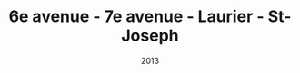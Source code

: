 ---
title: 6e avenue - 7e avenue - Laurier - St-Joseph
date: '2013'
type: ruelle_verte
district: rosemont
fill: [{"lat":45.547084,"lng":-73.571602},{"lat":45.547644,"lng":-73.571248},{"lat":45.547189,"lng":-73.569767},{"lat":45.546652,"lng":-73.570084}]
---